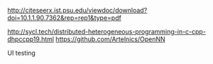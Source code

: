 http://citeseerx.ist.psu.edu/viewdoc/download?doi=10.1.1.90.7362&rep=rep1&type=pdf

http://sycl.tech/distributed-heterogeneous-programming-in-c-cpp-dhpccpp19.html
https://github.com/Artelnics/OpenNN

UI testing 
